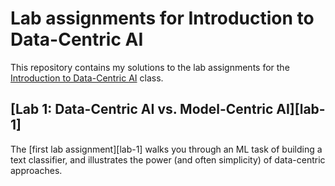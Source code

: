 # Lab assignments for Introduction to Data-Centric AI

This repository contains my solutions to the lab assignments for the [Introduction to
Data-Centric AI](https://dcai.csail.mit.edu/) class.

## [Lab 1: Data-Centric AI vs. Model-Centric AI][lab-1]

The [first lab assignment][lab-1] walks you through an ML task of building a
text classifier, and illustrates the power (and often simplicity) of
data-centric approaches.